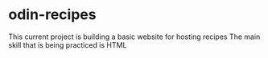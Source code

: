 # odin-recipes
This current project is building a basic website for hosting recipes
The main skill that is being practiced is HTML
